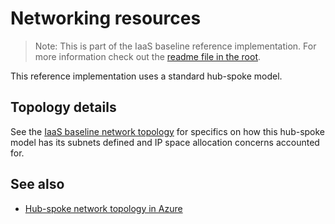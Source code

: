 # Networking resources

> Note: This is part of the IaaS baseline reference implementation. For more information check out the [readme file in the root](../README.md).

This reference implementation uses a standard hub-spoke model.

## Topology details

See the [IaaS baseline network topology](./topology.md) for specifics on how this hub-spoke model has its subnets defined and IP space allocation concerns accounted for.

## See also

* [Hub-spoke network topology in Azure](https://learn.microsoft.com/azure/architecture/reference-architectures/hybrid-networking/hub-spoke)
